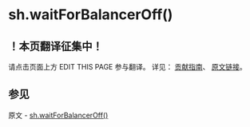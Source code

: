# sh.waitForBalancerOff()

## ！本页翻译征集中！

请点击页面上方 EDIT THIS PAGE 参与翻译。
详见：
[贡献指南]( https://github.com/JinMuInfo/MongoDB-Manual-zh/blob/master/CONTRIBUTING.md )、
[原文链接](  https://docs.mongodb.com/manual/reference/method/sh.waitForBalancerOff/  )。

## 参见

原文 - [sh.waitForBalancerOff()]( https://docs.mongodb.com/manual/reference/method/sh.waitForBalancerOff/ )


